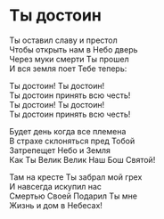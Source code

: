 # Ты достоин
Ты оставил славу и престол  
Чтобы открыть нам в Небо дверь  
Через муки смерти Ты прошел  
И вся земля поет Тебе теперь:  
  
Ты достоин! Ты достоин!  
Ты достоин принять всю честь!  
Ты достоин! Ты достоин!  
Ты достоин принять всю честь!  
  
Будет день когда все племена  
В страхе склоняться пред Тобой  
Затрепещет Небо и Земля  
Как Ты Велик Велик Наш Бош Святой!  
  
Там на кресте Ты забрал мой грех  
И навсегда искупил нас  
Смертью Своей Подарил Ты мне  
Жизнь и дом в Небесах!  

